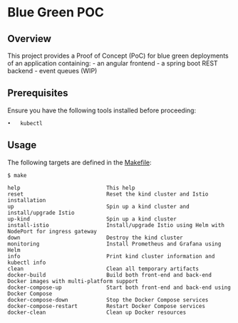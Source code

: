 # Blue Green POC

## Overview

This project provides a Proof of Concept (PoC) for blue green deployments of an application containing:
	- an angular frontend
	- a spring boot REST backend
	- event queues (WIP)

## Prerequisites

Ensure you have the following tools installed before proceeding:

	•	kubectl

## Usage

The following targets are defined in the [Makefile](./Makefile):

```console
$ make

help                           This help
reset                          Reset the kind cluster and Istio installation
up                             Spin up a kind cluster and install/upgrade Istio
up-kind                        Spin up a kind cluster
install-istio                  Install/upgrade Istio using Helm with NodePort for ingress gateway
down                           Destroy the kind cluster
monitoring                     Install Prometheus and Grafana using Helm
info                           Print kind cluster information and kubectl info
clean                          Clean all temporary artifacts
docker-build                   Build both front-end and back-end Docker images with multi-platform support
docker-compose-up              Start both front-end and back-end using Docker Compose
docker-compose-down            Stop the Docker Compose services
docker-compose-restart         Restart Docker Compose services
docker-clean                   Clean up Docker resources
```
